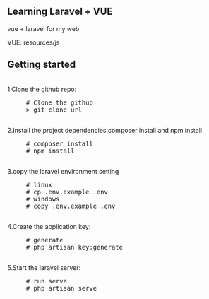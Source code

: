 
## Learning Laravel + VUE
vue + laravel for my web <br /> 

VUE:
resources/js


<h2>Getting started</h2><br /> 
1.Clone the github repo: <br /> 
<div class="highlight highlight-source-shell">
     <pre>
     <span class="pl-c"><span class="pl-c">#</span> Clone the github</span>
     <span class="pl-k">&gt;</span> git clone url
     </pre>
</div>
2.Install the project dependencies:composer install and npm install<br /> 
<div class="highlight highlight-source-shell">
     <pre>
     <span class="pl-c"><span class="pl-c">#</span> composer install</span>
     <span class="pl-c">#</span> npm install
     </pre>
</div>
3.copy the laravel environment setting<br /> 
<div class="highlight highlight-source-shell">
     <pre>
     <span class="pl-c"><span class="pl-c">#</span> linux </span>
     <span class="pl-c">#</span> cp .env.example .env
     <span class="pl-c"><span class="pl-c">#</span> windows </span>
     <span class="pl-c">#</span> copy .env.example .env
     </pre>
</div>
4.Create the application key: <br /> 
<div class="highlight highlight-source-shell">
     <pre>
     <span class="pl-c"><span class="pl-c">#</span> generate</span>
     <span class="pl-c">#</span> php artisan key:generate
     </pre>
</div>
5.Start the laravel server: <br /> 
<div class="highlight highlight-source-shell">
     <pre>
     <span class="pl-c"><span class="pl-c">#</span> run serve</span>
     <span class="pl-c">#</span> php artisan serve
     </pre>
</div>
